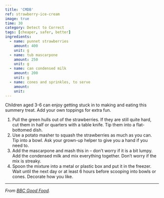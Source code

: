```yaml
---
title: 'CMDB'
ref: strawberry-ice-cream
image: true
time: 30
category: Detect to Correct
tags: [cheaper, safer, better]
ingredients:
  - name: punnet strawberries
    amount: 400
    unit: g
  - name: tub mascarpone
    amount: 250
    unit: g
  - name: can condensed milk
    amount: 200
    unit: g
  - name: cones and sprinkles, to serve
    amount:
    unit:
---
```


Children aged 3-6 can enjoy getting stuck in to making and eating this summery treat. Add your own toppings for extra fun.

1. Pull the green hulls out of the strawberries. If they are still quite hard, cut them in half or quarters with a table knife. Tip them into a flat-bottomed dish.
2. Use a potato masher to squash the strawberries as much as you can. Tip into a bowl. Ask your grown-up helper to give you a hand if you need to.
3. Add the mascarpone and mash this in – don’t worry if it is a bit lumpy. Add the condensed milk and mix everything together. Don’t worry if the mix is streaky.
4. Spoon the mixture into a metal or plastic box and put it in the freezer. Wait until the next day or at least 6 hours before scooping into bowls or cones. Decorate how you like.

---

_From [BBC Good Food](https://www.bbcgoodfood.com/recipes/531636/easy-strawberry-ice-cream)._
